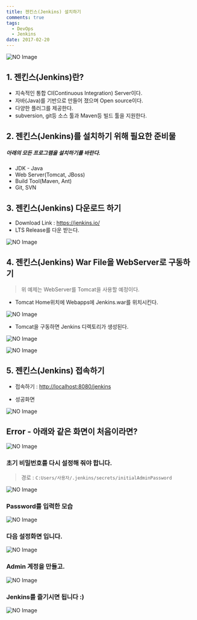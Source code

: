 ```yaml
---
title: 젠킨스(Jenkins) 설치하기
comments: true
tags:
  - DevOps
  - Jenkins
date: 2017-02-20
---
```


![NO Image](/assets/logo/Jenkins.PNG)

## 1. 젠킨스(Jenkins)란?
- 지속적인 통합 CI(Continuous Integration) Server이다.
- 자바(Java)를 기반으로 만들어 졌으며 Open source이다.
- 다양한 플러그를 제공한다.
- subversion, git등 소스 툴과 Maven등 빌드 툴을 지원한다.

## 2. 젠킨스(Jenkins)를 설치하기 위해 필요한 준비물
##### *아래의 모든 프로그램을 설치하기를 바란다.*
- JDK - Java
- Web Server(Tomcat, JBoss)
- Build Tool(Maven, Ant)
- Git, SVN

## 3. 젠킨스(Jenkins) 다운로드 하기
- Download Link : <https://jenkins.io/>
- LTS Release를 다운 받는다.

![NO Image](/assets/posts/20170220/1.PNG)

## 4. 젠킨스(Jenkins) War File을 WebServer로 구동하기

> 위 예제는 WebServer를 Tomcat을 사용할 예정이다.

- Tomcat Home위치에 Webapps에 Jenkins.war를 위치시킨다.

![NO Image](/assets/posts/20170220/2.PNG)

- Tomcat을 구동하면 Jenkins 디렉토리가 생성된다.

![NO Image](/assets/posts/20170220/3.PNG)

![NO Image](/assets/posts/20170220/4.PNG)

## 5. 젠킨스(Jenkins) 접속하기

- 접속하기 : <http://localhost:8080/jenkins>

- 성공화면

![NO Image](/assets/posts/20170220/5.PNG)

## Error - 아래와 같은 화면이 처음이라면?
![NO Image](/assets/posts/20170220/6.png)

### 초기 비밀번호를 다시 설정해 줘야 합니다.
> 경로 : `C:Users/사용자/.jenkins/secrets/initialAdminPassword`

![NO Image](/assets/posts/20170220/7.png)

### Password를 입력한 모습
![NO Image](/assets/posts/20170220/8.png)

### 다음 설정화면 입니다.
![NO Image](/assets/posts/20170220/9.png)

### Admin 계정을 만들고.
![NO Image](/assets/posts/20170220/10.png)

### Jenkins를 즐기시면 됩니다 :)
![NO Image](/assets/posts/20170220/11.png)
